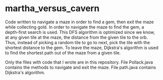 # martha_versus_cavern
Code written to navigate a maze in order to find a gem, then exit the maze while collecting gold. In order to navigate the maze to find the gem, a depth-first search is used. This DFS algorithm is optimized since we know, at any given tile at the maze, the distance from the given tile to the orb. Thus, instead of picking a random tile to go to next, pick the tile with the shortest distance to the gem. To leave the maze, Dijkstra's algorithm is used to find the shortest path out of the maze from a given tile.

Only the files with code that I wrote are in this repository. File Pollack.java contains the methods to navigate and exit the maze. File path.java contains Dijkstra's algorithm.
